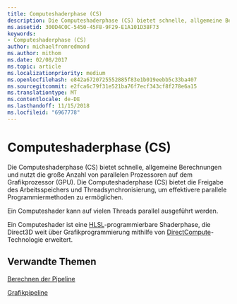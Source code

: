 ```yaml
---
title: Computeshaderphase (CS)
description: Die Computeshaderphase (CS) bietet schnelle, allgemeine Berechnungen und nutzt die große Anzahl von parallelen Prozessoren auf dem Grafikprozessor (GPU).
ms.assetid: 300D4C0C-5450-45F8-9F29-E1A101D38F73
keywords:
- Computeshaderphase (CS)
author: michaelfromredmond
ms.author: mithom
ms.date: 02/08/2017
ms.topic: article
ms.localizationpriority: medium
ms.openlocfilehash: e842a6720725552885f83e1b019eebb5c33ba407
ms.sourcegitcommit: e2fca6c79f31e521ba76f7ecf343cf8f278e6a15
ms.translationtype: MT
ms.contentlocale: de-DE
ms.lasthandoff: 11/15/2018
ms.locfileid: "6967778"
---
```

# <a name="compute-shader-cs-stage"></a>Computeshaderphase (CS)


Die Computeshaderphase (CS) bietet schnelle, allgemeine Berechnungen und nutzt die große Anzahl von parallelen Prozessoren auf dem Grafikprozessor (GPU). Die Computeshaderphase (CS) bietet die Freigabe des Arbeitsspeichers und Threadsynchronisierung, um effektivere parallele Programmiermethoden zu ermöglichen.

Ein Computeshader kann auf vielen Threads parallel ausgeführt werden.

Ein Computeshader ist eine [HLSL](https://msdn.microsoft.com/library/windows/desktop/bb509561)-programmierbare Shaderphase, die Direct3D weit über Grafikprogrammierung mithilfe von [DirectCompute](http://go.microsoft.com/fwlink/p/?linkid=209544)-Technologie erweitert.

## <a name="span-idrelated-topicsspanrelated-topics"></a><span id="related-topics"></span>Verwandte Themen


[Berechnen der Pipeline](compute-pipeline.md)

[Grafikpipeline](graphics-pipeline.md)

 

 




